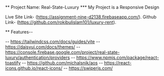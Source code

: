 ** Project Name: Real-State-Luxury
*** My Project is a Responsive Design

Live Site Link- (https://assignment-nine-d2138.firebaseapp.com/).
Github Link- (https://github.com/rokibulislam101/luxury-rent).

** Features--

-- https://tailwindcss.com/docs/guides/vite
-- https://daisyui.com/docs/themes/
-- https://console.firebase.google.com/project/real-state-luxury/authentication/providers
-- https://www.npmjs.com/package/react-toastify
-- https://github.com/michalsnik/aos
-- https://react-icons.github.io/react-icons/
-- https://swiperjs.com/







